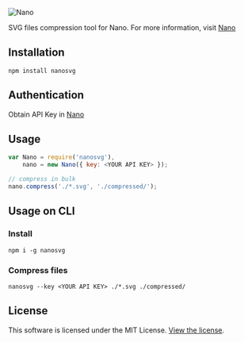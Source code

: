 ![Nano](https://user-images.githubusercontent.com/32937442/50869625-d1d4b380-13ef-11e9-8f97-2cd733203608.png)

SVG files compression tool for Nano. For more information, visit [Nano](https://vecta.io/nano)

## Installation

`npm install nanosvg`

## Authentication

Obtain API Key in [Nano](https://vecta.io/nano)

## Usage

```javascript
var Nano = require('nanosvg'),
    nano = new Nano({ key: <YOUR API KEY> });

// compress in bulk
nano.compress('./*.svg', './compressed/');
```
## Usage on CLI

### Install

`npm i -g nanosvg`

### Compress files

`nanosvg --key <YOUR API KEY> ./*.svg ./compressed/`

## License

This software is licensed under the MIT License. [View the license](LICENSE).
